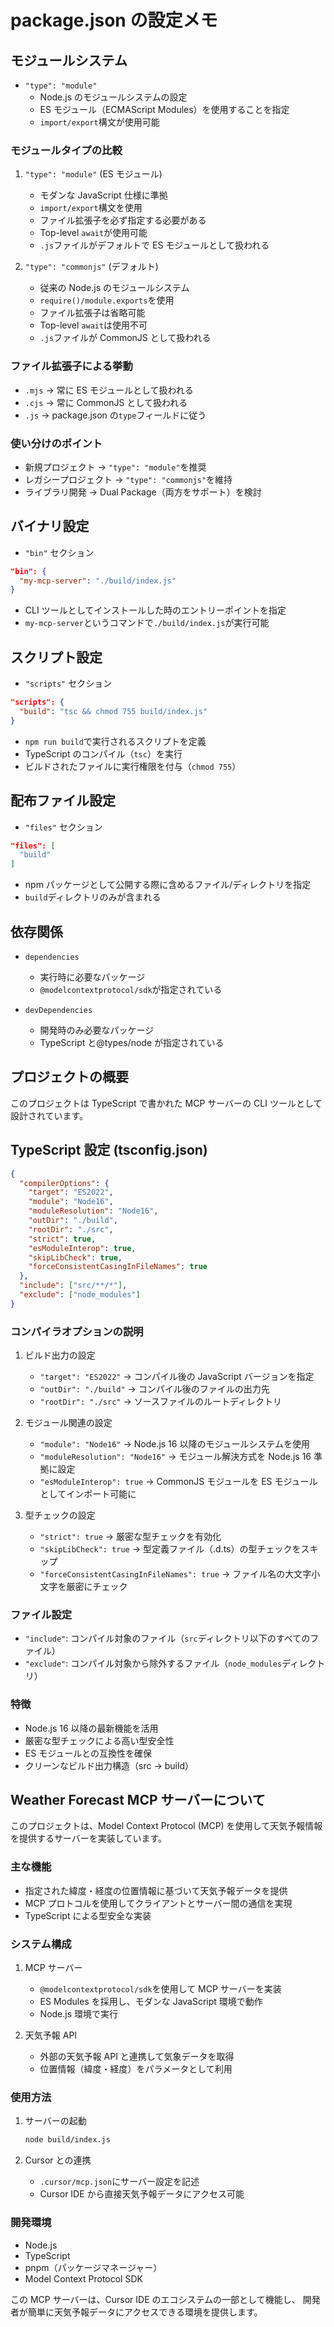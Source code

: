 # package.json の設定メモ

## モジュールシステム

- `"type": "module"`
  - Node.js のモジュールシステムの設定
  - ES モジュール（ECMAScript Modules）を使用することを指定
  - `import/export`構文が使用可能

### モジュールタイプの比較

1. `"type": "module"` (ES モジュール)

   - モダンな JavaScript 仕様に準拠
   - `import/export`構文を使用
   - ファイル拡張子を必ず指定する必要がある
   - Top-level `await`が使用可能
   - `.js`ファイルがデフォルトで ES モジュールとして扱われる

2. `"type": "commonjs"` (デフォルト)
   - 従来の Node.js のモジュールシステム
   - `require()/module.exports`を使用
   - ファイル拡張子は省略可能
   - Top-level `await`は使用不可
   - `.js`ファイルが CommonJS として扱われる

### ファイル拡張子による挙動

- `.mjs` → 常に ES モジュールとして扱われる
- `.cjs` → 常に CommonJS として扱われる
- `.js` → package.json の`type`フィールドに従う

### 使い分けのポイント

- 新規プロジェクト → `"type": "module"`を推奨
- レガシープロジェクト → `"type": "commonjs"`を維持
- ライブラリ開発 → Dual Package（両方をサポート）を検討

## バイナリ設定

- `"bin"` セクション

```json
"bin": {
  "my-mcp-server": "./build/index.js"
}
```

- CLI ツールとしてインストールした時のエントリーポイントを指定
- `my-mcp-server`というコマンドで`./build/index.js`が実行可能

## スクリプト設定

- `"scripts"` セクション

```json
"scripts": {
  "build": "tsc && chmod 755 build/index.js"
}
```

- `npm run build`で実行されるスクリプトを定義
- TypeScript のコンパイル（`tsc`）を実行
- ビルドされたファイルに実行権限を付与（`chmod 755`）

## 配布ファイル設定

- `"files"` セクション

```json
"files": [
  "build"
]
```

- npm パッケージとして公開する際に含めるファイル/ディレクトリを指定
- `build`ディレクトリのみが含まれる

## 依存関係

- `dependencies`

  - 実行時に必要なパッケージ
  - `@modelcontextprotocol/sdk`が指定されている

- `devDependencies`
  - 開発時のみ必要なパッケージ
  - TypeScript と@types/node が指定されている

## プロジェクトの概要

このプロジェクトは TypeScript で書かれた MCP サーバーの CLI ツールとして設計されています。

## TypeScript 設定 (tsconfig.json)

```json
{
  "compilerOptions": {
    "target": "ES2022",
    "module": "Node16",
    "moduleResolution": "Node16",
    "outDir": "./build",
    "rootDir": "./src",
    "strict": true,
    "esModuleInterop": true,
    "skipLibCheck": true,
    "forceConsistentCasingInFileNames": true
  },
  "include": ["src/**/*"],
  "exclude": ["node_modules"]
}
```

### コンパイラオプションの説明

1. ビルド出力の設定

   - `"target": "ES2022"` → コンパイル後の JavaScript バージョンを指定
   - `"outDir": "./build"` → コンパイル後のファイルの出力先
   - `"rootDir": "./src"` → ソースファイルのルートディレクトリ

2. モジュール関連の設定

   - `"module": "Node16"` → Node.js 16 以降のモジュールシステムを使用
   - `"moduleResolution": "Node16"` → モジュール解決方式を Node.js 16 準拠に設定
   - `"esModuleInterop": true` → CommonJS モジュールを ES モジュールとしてインポート可能に

3. 型チェックの設定
   - `"strict": true` → 厳密な型チェックを有効化
   - `"skipLibCheck": true` → 型定義ファイル（.d.ts）の型チェックをスキップ
   - `"forceConsistentCasingInFileNames": true` → ファイル名の大文字小文字を厳密にチェック

### ファイル設定

- `"include"`: コンパイル対象のファイル（`src`ディレクトリ以下のすべてのファイル）
- `"exclude"`: コンパイル対象から除外するファイル（`node_modules`ディレクトリ）

### 特徴

- Node.js 16 以降の最新機能を活用
- 厳密な型チェックによる高い型安全性
- ES モジュールとの互換性を確保
- クリーンなビルド出力構造（src → build）

## Weather Forecast MCP サーバーについて

このプロジェクトは、Model Context Protocol (MCP) を使用して天気予報情報を提供するサーバーを実装しています。

### 主な機能

- 指定された緯度・経度の位置情報に基づいて天気予報データを提供
- MCP プロトコルを使用してクライアントとサーバー間の通信を実現
- TypeScript による型安全な実装

### システム構成

1. MCP サーバー

   - `@modelcontextprotocol/sdk`を使用して MCP サーバーを実装
   - ES Modules を採用し、モダンな JavaScript 環境で動作
   - Node.js 環境で実行

2. 天気予報 API
   - 外部の天気予報 API と連携して気象データを取得
   - 位置情報（緯度・経度）をパラメータとして利用

### 使用方法

1. サーバーの起動

   ```bash
   node build/index.js
   ```

2. Cursor との連携
   - `.cursor/mcp.json`にサーバー設定を記述
   - Cursor IDE から直接天気予報データにアクセス可能

### 開発環境

- Node.js
- TypeScript
- pnpm（パッケージマネージャー）
- Model Context Protocol SDK

この MCP サーバーは、Cursor IDE のエコシステムの一部として機能し、
開発者が簡単に天気予報データにアクセスできる環境を提供します。
